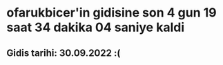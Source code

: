 # ofarukbicer'in gidisine son 4 gun 19 saat 34 dakika 04 saniye kaldi

## Gidis tarihi: 30.09.2022 :(